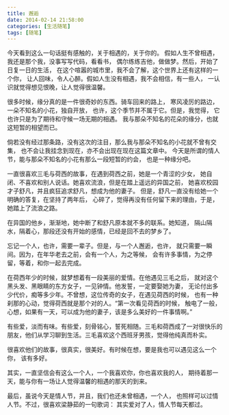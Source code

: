 ```yaml
---
title: 邂逅
date: 2014-02-14 21:58:00
categories: [生活随笔]
tags: [随笔]
---
```


今天看到这么一句话挺有感触的，关于相遇的，关于你的。
假如人生不曾相遇，我还是那个我，没事写写代码，看看书，
偶尔练练吉他，做做梦。然后，开始了日复一日的生活，
在这个喧嚣的城市里，我不会了解，这个世界上还有这样的一个你，
让人回味，令人心醉。假如人生没有相遇，我不会相信，有一些人，
一认识就觉得想见恨晚，让人觉得很温馨。

很多时候，缘分真的是一件很奇妙的东西。骑车回来的路上，
寒风凌厉的路边，一朵不知名的小花，独自开放，
也许，这个季节并不属于它。但是，我觉得，
它也许只是为了期待和守候一场无期的相遇。
我与那朵不知名的花朵的缘分，也就这短暂的相望而已。

倘若没有经过那条路，没有这次的注目，那么我与那朵不知名的小花就不曾有交集，
也不会让我挂念到现在，亦不会出现在现在这篇文章中。
今天是所谓的情人节，能与那朵不知名的小花有那么一段短暂的约会，
也是一种缘分吧。

一直很喜欢三毛与荷西的故事，在遇到荷西之前，她是一个青涩的少女，
她自闭、不喜欢和别人说话。她喜欢流浪，但是在踏上遥远的异国之前，
她喜欢校园才子舒凡，并且疯狂追求舒凡，想成为他的妻子。
但是，舒凡一直没有给她一个明确的答复，在坚持了两年后，
心碎了，觉得再没有任何留下来的理由，于是，她踏上了流浪之路。

在异国的他乡，渐渐地，她中断了和舒凡原本就不多的联系。她知道，
隔山隔水，隔着心，那段还没有开始的感情，已经是回不去的梦乡了。

忘记一个人，也许，需要一辈子。但是，与一个人邂逅，也许，
就只需要一瞬间。因为，在年华老去之前，会有一个人，为之等候，
会有许多事情，为之停留，等着，和你一起去完成。

在荷西年少的时候，就梦想着有一段美丽的爱情。在他遇见三毛之后，
就对这个黑头发、黑眼睛的东方女子，一见钟情。他发誓，一定要娶她为妻，
无论付出多少代价，痴等多少年。不曾想，这位传奇的女子，在遇见荷西的时候，
也有一种刹那的心动，觉得荷西就是那个对的人。“第一次看见荷西的时候，
触电了一般，心想，如果有一天，可以成为他的妻子，该是多么美好的一件事情啊。”

有些爱，淡而有味。有些爱，刻骨铭心，誓死相随。三毛和荷西成了一对很快乐的
朋友，他们从学习聊到生活。三毛喜欢这个西班牙男孩，觉得他纯真而朴实。

很喜欢他们的故事，很真实，很美好。有时候在想，要是我也可以遇见这么一个你，
该有多好。

其实，一直坚信会有这么一个人，一个我喜欢你，你也喜欢我的人，
期待着那一天，能与你有一场让人觉得温馨的相遇的那天的到来。

最后，虽说今天是情人节，并且，我们也还未曾相遇，一个人，
也照样可以过情人节。不过，很喜欢梁静茹的一句歌词：
其实爱对了人，情人节每天都过。